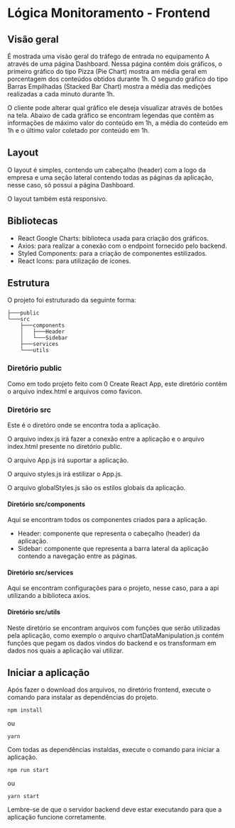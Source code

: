 # Lógica Monitoramento - Frontend

## Visão geral

É mostrada uma visão geral do tráfego de entrada no equipamento A através de uma página Dashboard. Nessa página contêm dois gráficos, o primeiro gráfico do tipo Pizza (Pie Chart) mostra am média geral em porcentagem dos conteúdos obtidos durante 1h. O segundo gráfico do tipo Barras Empilhadas (Stacked Bar Chart) mostra a média das medições realizadas a cada minuto durante 1h.

O cliente pode alterar qual gráfico ele deseja visualizar através de botões na tela. Abaixo de cada gráfico se encontram legendas que contêm as informações de máximo valor do conteúdo em 1h, a média do conteúdo em 1h e o último valor coletado por conteúdo em 1h.

## Layout

O layout é simples, contendo um cabeçalho (header) com a logo da empresa e uma seção lateral contendo todas as páginas da aplicação, nesse caso, só possui a página Dashboard.

O layout também está responsivo.

## Bibliotecas

- React Google Charts: biblioteca usada para criação dos gráficos.
- Axios: para realizar a conexão com o endpoint fornecido pelo backend.
- Styled Components: para a criação de componentes estilizados.
- React Icons: para utilização de ícones.

## Estrutura

O projeto foi estruturado da seguinte forma:

```shell
├───public
└───src
    ├───components
    │   ├───Header
    │   └───Sidebar
    ├───services
    └───utils
```

### Diretório public

Como em todo projeto feito com 0 Create React App, este diretório contêm o arquivo index.html e arquivos como favicon.

### Diretório src

Este é o diretóro onde se encontra toda a aplicação.

O arquivo index.js irá fazer a conexão entre a aplicação e o arquivo index.html presente no diretório	public.

O arquivo App.js irá suportar a aplicação.

O arquivo styles.js irá estilizar o App.js.

O arquivo globalStyles.js são os estilos globais da aplicação.

#### Diretório src/components

Aqui se encontram todos os componentes criados para a aplicação.

- Header: componente que representa o cabeçalho (header) da aplicação.
- Sidebar: componente que representa a barra lateral da aplicação contendo a navegação entre as páginas.

#### Diretório src/services

Aqui se encontram configurações para o projeto, nesse caso, para a api utilizando a biblioteca axios.

#### Diretório src/utils

Neste diretório se encontram arquivos com funções que serão utilizadas pela aplicação, como exemplo o arquivo chartDataManipulation.js contém funções que pegam os dados vindos do backend e os transformam em dados nos quais a aplicação vai utilizar.

## Iniciar a aplicação

Após fazer o download dos arquivos, no diretório frontend, execute o comando para instalar as dependências do projeto.

```shell
npm install
```
ou
```shell
yarn
```

Com todas as dependências instaldas, execute o comando para iniciar a aplicação.

```shell
npm run start
```
ou
```shell
yarn start
```

Lembre-se de que o servidor backend deve estar executando para que a aplicação funcione corretamente.